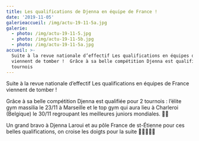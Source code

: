 ```yaml
---
title: Les qualifications de Djenna en équipe de France !
date: '2019-11-05'
galerieaccueil: /img/actu-19-11-5a.jpg
galerie:
  - photo: /img/actu-19-11-5.jpg
  - photo: /img/actu-19-11-5b.jpg
  - photo: /img/actu-19-11-5a.jpg
accueil: >-
  Suite à la revue nationale d’effectif Les qualifications en équipes de France
  viennent de tomber !  Grâce à sa belle compétition Djenna est qualifiée pour 2
  tournois
---
```

Suite à la revue nationale d’effectif Les qualifications en équipes de France viennent de tomber !

Grâce à sa belle compétition Djenna est qualifiée pour 2 tournois : l’élite gym massilia le 23/11 à Marseille et le top gym qui aura lieu à Charleroi (Belgique) le 30/11 regroupant les meilleures juniors mondiales. 🤩🍾

Un grand bravo à Djenna Laroui et au pôle France de st-Étienne pour ces belles qualifications, on croise les doigts pour la suite 🤞🤞👏🎉🍾
